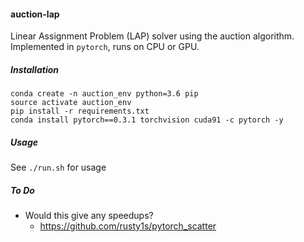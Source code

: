 #### auction-lap

Linear Assignment Problem (LAP) solver using the auction algorithm.  Implemented in `pytorch`, runs on CPU or GPU.

##### Installation

```
conda create -n auction_env python=3.6 pip
source activate auction_env
pip install -r requirements.txt
conda install pytorch==0.3.1 torchvision cuda91 -c pytorch -y
```

##### Usage

See `./run.sh` for usage

##### To Do

 - Would this give any speedups?
    - https://github.com/rusty1s/pytorch_scatter